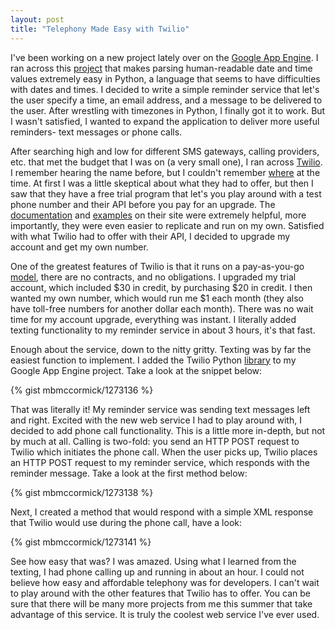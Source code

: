 ```yaml
---
layout: post
title: "Telephony Made Easy with Twilio"
---
```


I've been working on a new project lately over on the [Google App Engine](http://code.google.com/appengine/). I ran across this [project](http://code.google.com/p/parsedatetime/) that makes parsing human-readable date and time values extremely easy in Python, a language that seems to have difficulties with dates and times. I decided to write a simple reminder service that let's the user specify a time, an email address, and a message to be delivered to the user. After wrestling with timezones in Python, I finally got it to work. But I wasn't satisfied, I wanted to expand the application to deliver more useful reminders- text messages or phone calls.

After searching high and low for different SMS gateways, calling providers, etc. that met the budget that I was on (a very small one), I ran across [Twilio](http://www.twilio.com/). I remember hearing the name before, but I couldn't remember [where](http://techcrunch.com/2010/02/09/twilio-sms-api/) at the time. At first I was a little skeptical about what they had to offer, but then I saw that they have a free trial program that let's you play around with a test phone number and their API before you pay for an upgrade. The [documentation](http://www.twilio.com/docs/index) and [examples](http://www.twilio.com/docs/howto/) on their site were extremely helpful, more importantly, they were even easier to replicate and run on my own. Satisfied with what Twilio had to offer with their API, I decided to upgrade my account and get my own number.

One of the greatest features of Twilio is that it runs on a pay-as-you-go [model](http://www.twilio.com/pricing-signup), there are no contracts, and no obligations. I upgraded my trial account, which included $30 in credit, by purchasing $20 in credit. I then wanted my own number, which would run me $1 each month (they also have toll-free numbers for another dollar each month). There was no wait time for my account upgrade, everything was instant. I literally added texting functionality to my reminder service in about 3 hours, it's that fast.

Enough about the service, down to the nitty gritty. Texting was by far the easiest function to implement. I added the Twilio Python [library](http://www.twilio.com/docs/libraries/) to my Google App Engine project. Take a look at the snippet below:

{% gist mbmccormick/1273136 %}

That was literally it! My reminder service was sending text messages left and right. Excited with the new web service I had to play around with, I decided to add phone call functionality. This is a little more in-depth, but not by much at all. Calling is two-fold: you send an HTTP POST request to Twilio which initiates the phone call. When the user picks up, Twilio places an HTTP POST request to my reminder service, which responds with the reminder message. Take a look at the first method below:

{% gist mbmccormick/1273138 %}

Next, I created a method that would respond with a simple XML response that Twilio would use during the phone call, have a look:

{% gist mbmccormick/1273141 %}

See how easy that was? I was amazed. Using what I learned from the texting, I had phone calling up and running in about an hour. I could not believe how easy and affordable telephony was for developers. I can't wait to play around with the other features that Twilio has to offer. You can be sure that there will be many more projects from me this summer that take advantage of this service. It is truly the coolest web service I've ever used.

